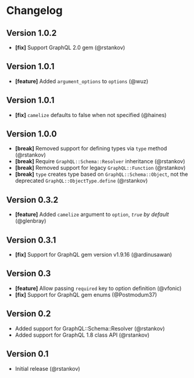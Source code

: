 # Changelog

## Version 1.0.2

* __[fix]__ Support GraphQL 2.0 gem (@rstankov)

## Version 1.0.1

* __[feature]__ Added `argument_options` to `options` (@wuz)

## Version 1.0.1

* __[fix]__ `camelize` defaults to false when not specified (@haines)

## Version 1.0.0

* __[break]__ Removed support for defining types via `type` method (@rstankov)
* __[break]__ Require `GraphQL::Schema::Resolver` inheritance (@rstankov)
* __[break]__ Removed support for legacy `GraphQL::Function` (@rstankov)
* __[break]__ `type` creates type based on `GraphQL::Schema::Object`, not the deprecated `GraphQL::ObjectType.define` (@rstankov)

## Version 0.3.2

* __[feature]__ Added `camelize` argument to `option`, *`true` by default* (@glenbray)

## Version 0.3.1

* __[fix]__ Support for GraphQL gem version v1.9.16 (@ardinusawan)

## Version 0.3

* __[feature]__ Allow passing `required` key to option definition (@vfonic)
* __[fix]__ Support for GraphQL gem enums (@Postmodum37)

## Version 0.2

* Added support for GraphQL::Schema::Resolver (@rstankov)
* Added support for GraphQL 1.8 class API (@rstankov)

## Version 0.1

* Initial release (@rstankov)
